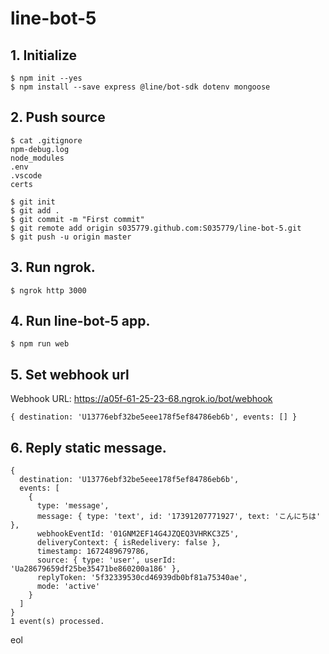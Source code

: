 # line-bot-5

## 1. Initialize

```
$ npm init --yes
$ npm install --save express @line/bot-sdk dotenv mongoose
```

## 2. Push source

```console:.gitignore
$ cat .gitignore
npm-debug.log
node_modules
.env
.vscode
certs
```

```
$ git init
$ git add .
$ git commit -m "First commit"
$ git remote add origin s035779.github.com:S035779/line-bot-5.git
$ git push -u origin master
```

## 3. Run ngrok.

```
$ ngrok http 3000
```

## 4. Run line-bot-5 app.

```
$ npm run web
```

## 5. Set webhook url

Webhook URL: https://a05f-61-25-23-68.ngrok.io/bot/webhook

```
{ destination: 'U13776ebf32be5eee178f5ef84786eb6b', events: [] }
```

## 6. Reply static message.

```
{
  destination: 'U13776ebf32be5eee178f5ef84786eb6b',
  events: [
    {
      type: 'message',
      message: { type: 'text', id: '17391207771927', text: 'こんにちは' },
      webhookEventId: '01GNM2EF14G4JZQEQ3VHRKC3Z5',
      deliveryContext: { isRedelivery: false },
      timestamp: 1672489679786,
      source: { type: 'user', userId: 'Ua28679659df25be35471be860200a186' },
      replyToken: '5f32339530cd46939db0bf81a75340ae',
      mode: 'active'
    }
  ]
}
1 event(s) processed.
```

eol